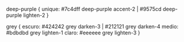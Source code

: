 deep-purple {
	unique: #7c4dff deep-purple accent-2 | #9575cd deep-purple lighten-2
}

grey {
	escuro: #424242 grey darken-3 | #212121 grey darken-4
	medio: #bdbdbd grey lighten-1
	claro: #eeeeee grey lighten-3
}

